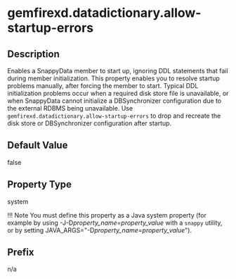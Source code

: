 # gemfirexd.datadictionary.allow-startup-errors

## Description

Enables a SnappyData member to start up, ignoring DDL statements that fail during member initialization. This property enables you to resolve startup problems manually, after forcing the member to start. Typical DDL initialization problems occur when a required disk store file is unavailable, or when SnappyData cannot initialize a DBSynchronizer configuration due to the external RDBMS being unavailable. Use `gemfirexd.datadictionary.allow-startup-errors` to drop and recreate the disk store or DBSynchronizer configuration after startup. <!-- See also [Member Startup Problems](../../troubleshooting/index.md).-->

## Default Value

false

## Property Type

system

!!! Note
	You must define this property as a Java system property (for example by using -J-D*property_name*=*property_value* with a `snappy` utility, or by setting JAVA_ARGS="-D*property_name*=*property_value*").</p>

## Prefix

n/a
